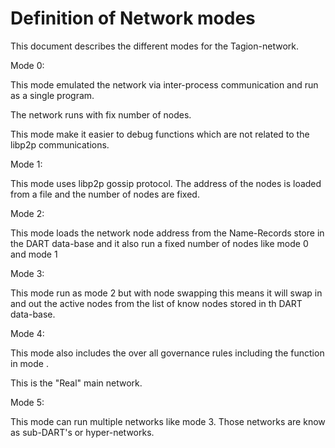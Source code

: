 # Definition of Network modes

This document describes the different modes for the Tagion-network.

Mode 0:

This mode emulated the network via inter-process communication and run as a single program.

The network runs with fix number of nodes.

This mode make it easier to debug functions which are not related to the libp2p communications.

Mode 1:

This mode uses libp2p gossip protocol. The address of the nodes is loaded from a file and the number of nodes are fixed.

Mode 2:

This mode loads the network node address from the Name-Records store in the DART data-base and it also run a fixed number of nodes like mode 0 and mode 1

Mode 3:

This mode run as mode 2 but with node swapping this means it will swap in and out the active nodes from the list of know nodes stored in th DART data-base.

Mode 4:

This mode also includes the over all governance rules including the function in mode .

This is the "Real" main network.

Mode 5:

This mode can run multiple networks like mode 3. Those networks are know as sub-DART's or hyper-networks.





